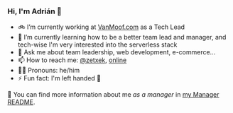 ### Hi, I'm Adrián 👋

<!--
**zetxek/zetxek** is a ✨ _special_ ✨ repository because its `README.md` (this file) appears on your GitHub profile.

Here are some ideas to get you started:

- 🔭 I’m currently working at [VanMoof.com](https://www.vanmoof.com) as a Tech Lead
- 🌱 I’m currently learning ...
- 💬 Ask me about ...
- 📫 How to reach me: ...
- 😄 Pronouns: he/him
- ⚡ Fun fact: I'm left handed 🤚
-->


- 🚲 I’m currently working at [VanMoof.com](https://www.vanmoof.com) as a Tech Lead
- 🌱 I’m currently learning how to be a better team lead and manager, and tech-wise I'm very interested into the serverless stack
- 💬 Ask me about team leadership, web development, e-commerce...
- 📫 How to reach me: [@zetxek](https://twitter.com/zetxek), [online](https://www.adrianmoreno.info/)
- 🙋‍♂️ Pronouns: he/him
- ⚡ Fun fact: I'm left handed 🤚

📃 You can find more information about me _as a manager_ in [my Manager README](https://github.com/zetxek/zetxek/blob/main/ManagerREADME.md).
